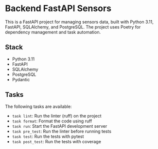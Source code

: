 # Backend FastAPI Sensors
This is a FastAPI project for managing sensors data, built with Python 3.11, FastAPI, SQLAlchemy, and PostgreSQL. The project uses Poetry for dependency management and task automation.

## Stack

- Python 3.11
- FastAPI
- SQLAlchemy
- PostgreSQL
- Pydantic

## Tasks

The following tasks are available:

- `task lint`: Run the linter (ruff) on the project
- `task format`: Format the code using ruff
- `task run`: Start the FastAPI development server
- `task pre_test`: Run the linter before running tests
- `task test`: Run the tests with pytest
- `task post_test`: Run the tests with coverage
